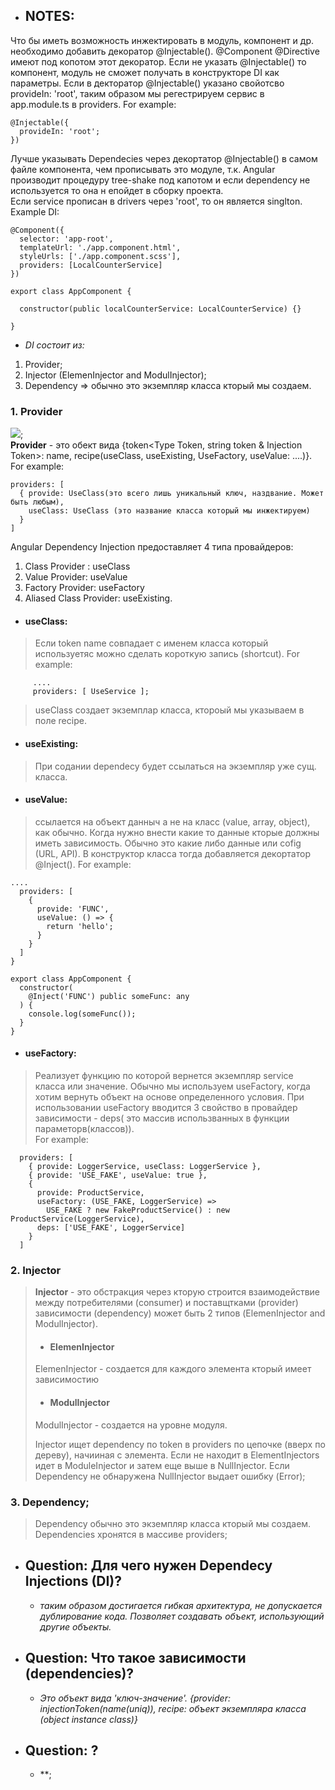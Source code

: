 - ## NOTES:
Что бы иметь возможность инжектировать в модуль, компонент и др. необходимо добавить декоратор @Injectable(). @Component @Directive имеют под копотом этот декоратор. Если не указать @Injectable() то компонент, модуль не сможет получать в конструкторе DI как параметры. Если в декторатор @Injectable() указано свойотсво provideIn: 'root', таким образом мы регестрируем сервис в app.module.ts в providers. For example:
```
@Injectable({
  provideIn: 'root'; 
})
```
Лучше указывать Dependecies через декортатор @Injectable() в самом файле компонента, чем прописывать это модуле, т.к. Angular производит процедуру tree-shake под капотом и если dependency не используется то она н епойдет в сборку проекта.  
Если service прописан в drivers  через 'root', то он является singlton.  
Example DI:
```
@Component({
  selector: 'app-root',
  templateUrl: './app.component.html',
  styleUrls: ['./app.component.scss'],
  providers: [LocalCounterService]
})

export class AppComponent {

  constructor(public localCounterService: LocalCounterService) {}
  
}
```

  - *DI состоит из:*
1.  Provider;
2.  Injector (ElemenInjector and ModulInjector);
3.  Dependency => обычно это экземпляр класса кторый мы создаем.

### 1. Provider
![](https://www.tektutorialshub.com/wp-content/uploads/2017/01/Angular-Provider.png);  
**Provider** - это обект вида {token<Type Token, string token & Injection Token>: name, recipe(useClass, useExisting, UseFactory, useValue: ....)}. For example:
~~~
providers: [
  { provide: UseClass(это всего лишь уникальный ключ, наздвание. Может быть любым),
    useClass: UseClass (это название класса который мы инжектируем)
  }
]
~~~

Angular Dependency Injection предоставляет 4 типа провайдеров:
1. Class Provider : useClass
1. Value Provider: useValue
1. Factory Provider: useFactory
1. Aliased Class Provider: useExisting.

- #### useClass:
> Если token name совпадает с именем класса который используетяс можно сделать короткую запись (shortcut). For example:
```
     ....
     providers: [ UseService ];
```
> useClass создает экземплар класса, ктороый мы указываем в поле recipe. 

- #### useExisting:
> При содании dependecy будет ссылаться на экземпляр уже сущ. класса.

- #### useValue:
> ссылается на объект данныч а не на класс (value, array, object), как обычно. Когда нужно внести какие то данные кторые должны иметь зависимость. Обычно это какие либо данные или cofig (URL, API). В конструктор класса тогда добавляется декортатор @Inject(). For example:  
```
....
  providers: [
    {
      provide: 'FUNC',
      useValue: () => {
        return 'hello';
      }
    }
  ]
}

export class AppComponent {
  constructor(
    @Inject('FUNC') public someFunc: any
  ) {
    console.log(someFunc());
  }
}
```
- #### useFactory:
> Реализует функцию по которой вернется экземпляр service класса  или значение. Обычно мы используем useFactory, когда хотим вернуть объект на основе определенного условия. При использовании useFactory вводится 3 свойство в провайдер зависимости - deps( это массив использванных в функции параметорв(классов)).  
> For example:
```
  providers: [
    { provide: LoggerService, useClass: LoggerService },
    { provide: 'USE_FAKE', useValue: true },
    {
      provide: ProductService,
      useFactory: (USE_FAKE, LoggerService) =>
        USE_FAKE ? new FakeProductService() : new ProductService(LoggerService),
      deps: ['USE_FAKE', LoggerService]
    }
  ]
```


### 2. Injector
> **Injector** - это обстракция через кторую строится взаимодействие между потребителями (consumer) и поставщтками (provider) зависимости (dependency) может быть 2 типов (ElemenInjector and ModulInjector).
> - #### ElemenInjector
>ElemenInjector  - создается для каждого элемента кторый имеет зависимостию
> - #### ModulInjector
> ModulInjector - создается на уровне модуля.
>
> Injector ищет dependency по token в providers по цепочке (вверх по дереву), начииная с элемента. Если не находит в ElementInjectors идет в ModuleInjector и затем еще выше в NullInjector. Если Dependency не обнаружена NullInjector выдает ошибку (Error);

### 3. Dependency;
> Dependency обычно это экземпляр класса кторый мы создаем. Dependencies хронятся в массиве providers;


- ## Question: Для чего нужен Dependecy Injections (DI)?

  -  *таким образом достигается гибкая архитектура, не допускается дублирование кода.
Позволяет создавать объект, использующий другие объекты.*

- ## Question: Что такое зависимости (dependencies)?
 
  -  *Это объект вида 'ключ-значение'. {provider: injectionToken(name(uniq)), recipe: объект экземпляра класса (object instance class)}*

- ## Question: ?

  -  **;
